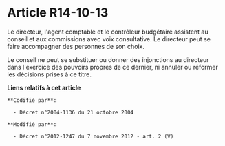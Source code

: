 # Article R14-10-13

Le directeur, l'agent comptable et le        contrôleur budgétaire assistent au conseil et aux commissions avec voix
consultative. Le directeur peut se faire accompagner des personnes de son choix. 

Le conseil ne peut se substituer ou donner des injonctions au directeur dans l'exercice des pouvoirs propres de ce dernier,
ni annuler ou réformer les décisions prises à ce titre.

**Liens relatifs à cet article**

	**Codifié par**:

	  - Décret n°2004-1136 du 21 octobre 2004

	**Modifié par**:

	  - Décret n°2012-1247 du 7 novembre 2012 - art. 2 (V)
